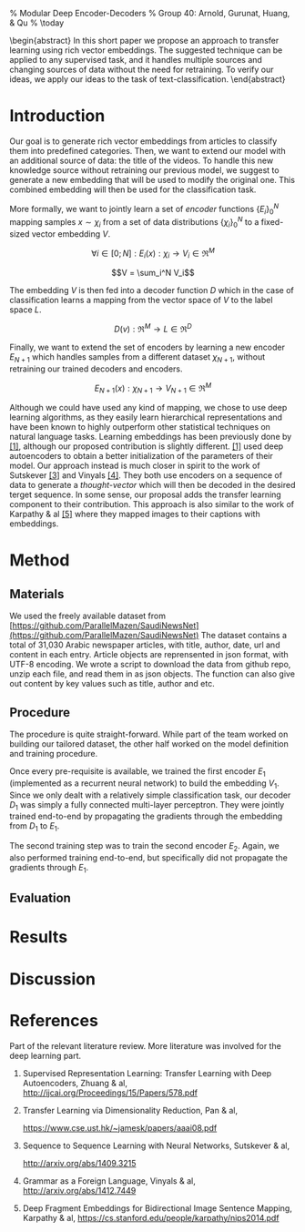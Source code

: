 % Modular Deep Encoder-Decoders 
% Group 40: Arnold, Gurunat, Huang, & Qu 
% \today

\begin{abstract}
In this short paper we propose an approach to transfer learning using rich
vector embeddings. The suggested technique can be applied to any supervised
task, and it handles multiple sources and changing sources of data without the
need for retraining. To verify our ideas, we apply our ideas to the task of
text-classification.
\end{abstract}

# Introduction
Our goal is to generate rich vector embeddings from articles to classify
them into predefined categories. Then, we want to extend our
model with an additional source of data: the title of the videos. To handle this
new knowledge source without retraining our previous model, we suggest to
generate a new embedding that will be used to modify the original one. This
combined embedding will then be used for the classification task.

More formally, we want to jointly learn a set of *encoder* functions $\{E_i\}_0^N$
mapping samples $x \sim \chi_i$ from a set of data distributions $\{\chi_i\}_0^N$ to a
fixed-sized vector embedding $V$.

$$ \forall i \in [0; N]: E_i(x): \chi_i \rightarrow V_i \in \Re^M$$

$$V = \sum_i^N V_i$$

The embedding $V$ is then fed into a decoder function $D$ which in the case of
classification learns a mapping from the vector space of $V$ to the label space
$L$.

$$ D(v): \Re^M \rightarrow L \in \Re^D$$

Finally, we want to extend the set of encoders by learning a new encoder $E_{N+1}$ which
handles samples from a different dataset $\chi_{N+1}$, without retraining our
trained decoders and encoders.

$$ E_{N+1}(x): \chi_{N+1} \rightarrow V_{N+1} \in \Re^M$$

Although we could have used any kind of mapping, we chose to use deep learning
algorithms, as they easily learn hierarchical representations and have been
known to highly outperform other statistical techniques on natural language
tasks. Learning embeddings has been previously done by [[1]](References),
although our proposed contribution is slightly different. [[1]](References) used
deep autoencoders to obtain a better initialization of the parameters of their
model. Our approach instead is much closer in spirit to the work of Sutskever
[[3]](References) and Vinyals [[4]](References). They both use encoders on a
sequence of data to generate a *thought-vector* which will then be decoded in
the desired terget sequence. In some sense, our proposal adds the transfer
learning component to their contribution. This approach is also similar to the
work of Karpathy & al [[5]](References) where they mapped images to their captions
with embeddings.


# Method

## Materials

We used the freely available dataset from
[https://github.com/ParallelMazen/SaudiNewsNet](https://github.com/ParallelMazen/SaudiNewsNet)
The dataset contains a total of 31,030 Arabic newspaper articles, with title, author, 
date, url and content in each entry. Article objects are reprensented in json format, 
with UTF-8 encoding. We wrote a script to download the data from github repo, unzip 
each file, and read them in as json objects. The function can also give out content 
by key values such as title, author and etc. 


## Procedure
The procedure is quite straight-forward. While part of the team worked on
building our tailored dataset, the other half worked on the model definition
and training procedure. 

Once every pre-requisite is available, we trained the first encoder $E_1$
(implemented as a recurrent neural network) to build the embedding $V_1$. Since
we only dealt with a relatively simple classification task, our
decoder $D_1$ was simply a fully connected multi-layer perceptron. They were 
jointly trained end-to-end by propagating the gradients through the embedding
from $D_1$ to $E_1$.

The second training step was to train the second encoder $E_2$. Again, we
also performed training end-to-end, but specifically did not propagate the
gradients through $E_1$. 

## Evaluation



# Results


# Discussion




# References
Part of the relevant literature review. More literature was involved for the deep learning part.

1. Supervised Representation Learning: Transfer Learning with Deep Autoencoders, Zhuang & al, http://ijcai.org/Proceedings/15/Papers/578.pdf

2. Transfer Learning via Dimensionality Reduction, Pan & al,

    https://www.cse.ust.hk/~jamesk/papers/aaai08.pdf

3. Sequence to Sequence Learning with Neural Networks, Sutskever & al,

    http://arxiv.org/abs/1409.3215

4. Grammar as a Foreign Language, Vinyals & al, http://arxiv.org/abs/1412.7449

5. Deep Fragment Embeddings for Bidirectional Image Sentence Mapping, Karpathy &
   al, https://cs.stanford.edu/people/karpathy/nips2014.pdf
